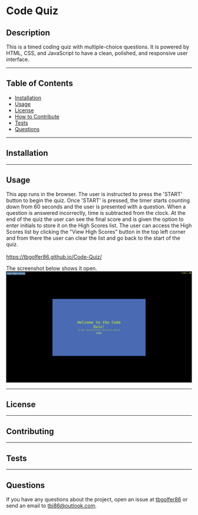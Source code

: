 # Code Quiz
  
  ## Description
  This is a timed coding quiz with multiple-choice questions. It is powered by HTML, CSS, and JavaScript to have a clean, polished, and responsive user interface.

---

  ## Table of Contents  

  - [Installation](#installation)
  - [Usage](#usage)
  - [License](#license)
  - [How to Contribute](#contribute)
  - [Tests](#tests)
  - [Questions](#questions)

---

  ## Installation
  

---

  ## Usage
  This app runs in the browser. The user is instructed to press the 'START' button to begin the quiz. Once 'START' is pressed, the timer starts counting down from 60 seconds and the user is presented with a question. When a question is answered incorrectly, time is subtracted from the clock. At the end of the quiz the user can see the final score and is given the option to enter initials to store it on the High Scores list. The user can access the High Scores list by clicking the "View High Scores" button in the top left corner and from there the user can clear the list and go back to the start of the quiz.<br><br>
  https://tbgolfer86.github.io/Code-Quiz/
  
  The screenshot below shows it open.
  ![alt text](./assets/images/Screenshot%202023-02-17%20at%204.57.15%20PM.png)

---

  ## License
  
  
---

  ## Contributing
  

---

  ## Tests 
  

---

  ## Questions
  If you have any questions about the project, open an issue at [tbgolfer86](https://www.github.com/tbgolfer86) or send an email to tbj86@outlook.com.

